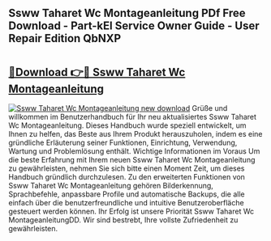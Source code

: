 ## Ssww Taharet Wc Montageanleitung PDf Free Download - Part-kEl Service Owner Guide - User Repair Edition QbNXP

# <h2><a href="http://df7e5h.blite.top/?on=Ssww+Taharet+Wc+Montageanleitung">🔗Download 👉🔴 Ssww Taharet Wc Montageanleitung</a></h2>

[![Ssww Taharet Wc Montageanleitung new download](https://i.imgur.com/lujVjoI.png)](http://df7e5h.blite.top/?on=Ssww+Taharet+Wc+Montageanleitung)
Grüße und willkommen im Benutzerhandbuch für Ihr neu aktualisiertes Ssww Taharet Wc Montageanleitung. Dieses Handbuch wurde speziell entwickelt, um Ihnen zu helfen, das Beste aus Ihrem Produkt herauszuholen, indem es eine gründliche Erläuterung seiner Funktionen, Einrichtung, Verwendung, Wartung und Problemlösung enthält. Wichtige Informationen im Voraus Um die beste Erfahrung mit Ihrem neuen Ssww Taharet Wc Montageanleitung zu gewährleisten, nehmen Sie sich bitte einen Moment Zeit, um dieses Handbuch gründlich durchzulesen. Zu den erweiterten Funktionen von Ssww Taharet Wc Montageanleitung gehören Bilderkennung, Sprachbefehle, anpassbare Profile und automatische Backups, die alle einfach über die benutzerfreundliche und intuitive Benutzeroberfläche gesteuert werden können. Ihr Erfolg ist unsere Priorität Ssww Taharet Wc MontageanleitungDD. Wir sind bestrebt, Ihre vollste Zufriedenheit zu gewährleisten.
